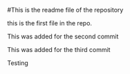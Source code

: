 #This is the readme file of the repository

this is the first file in the repo.

This was added for the second commit

This was added for the third commit

Testing